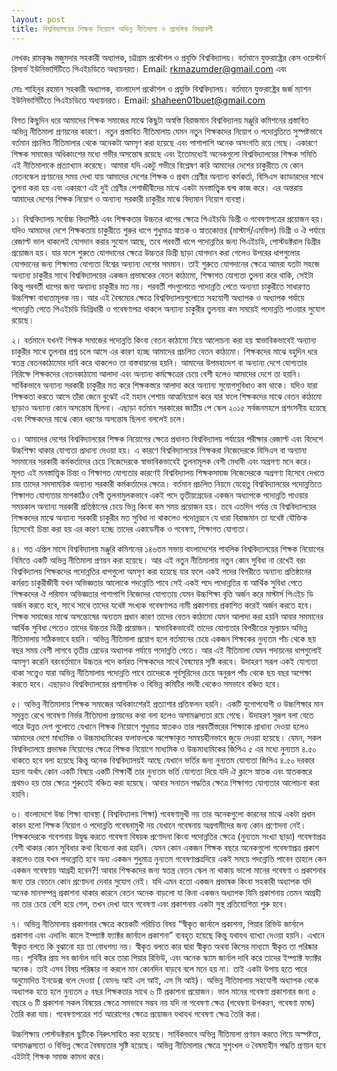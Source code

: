 ```yaml
---
layout: post
title: বিশ্ববিদ্যালয়ের শিক্ষক নিয়োগে অভিন্ন নীতিমালা ও প্রাসঙ্গিক বিষয়াবলী 
---
```


লেখকঃ রামকৃষ্ণ মজুমদার
সহকারী অধ্যাপক, চট্টগ্রাম প্রকৌশল ও প্রযুক্তি বিশ্ববিদ্যালয়। বর্তমানে যুক্তরাষ্ট্রের কেস ওয়েস্টার্ন রিসার্ভ ইউনিভার্সিটিতে পিএইচডিতে অধ্যয়নরত। Email: rkmazumder@gmail.com
এবং

মোঃ শাহিনুর রহমান
সহকারী অধ্যাপক, বাংলাদেশ প্রকৌশল ও প্রযুক্তি বিশ্ববিদ্যালয়। বর্তমানে যুক্তরাষ্ট্রের জর্জ ম্যাশন ইউনিভার্সিটিতে পিএইচডিতে অধ্যয়নরত। Email: shaheen01buet@gmail.com

বিগত কিছুদিন ধরে আমাদের শিক্ষক সমাজের মাঝে কিছুটা অস্বস্তি বিরাজমান বিশ্ববিদ্যালয় মঞ্জুরি কমিশনের প্রস্তাবিত অভিন্ন নীতিমালা প্রণয়নের কারণে। নতুন প্রস্তাবিত নীতিমালায় যেমন নতুন শিক্ষকদের নিয়োগ ও পদোন্নতিতে সুস্পষ্টভাবে বর্তমান প্রচলিত নীতিমালার থেকে অনেকটা অমসৃণ করা হয়েছে এবং পাশাপাশি অনেক অসংগতি রয়ে গেছে। একারণে শিক্ষক সমাজের অধিকাংশের মধ্যে গভীর অসন্তোষ রয়েছে এবং ইতোমধ্যেই অনেকগুলো বিশ্ববিদ্যালয়ের শিক্ষক সমিতি এই নীতিমালাকে প্রত্যাখ্যান করেছে। আমারা যদি একটু গভীরে বিশ্লেষণ করি আমাদের দেশের চাকুরীতে যে কোন বেতনস্কেল প্রণয়নের সময় দেখা যায় আমাদের দেশের শিক্ষক ও প্রথম শ্রেণীর অন্যান্য কর্মকর্তা, বিসিএস ক্যাডারদের সাথে তুলনা করা হয় এবং একারণে এই দুই শ্রেণীর পেশাজীবীদের মাঝে একটা মনস্তাত্ত্বিক দ্বন্দ্ব কাজ করে। এর অন্তরায় আমাদের দেশের শিক্ষক নিয়োগ ও অন্যান্য সরকারী চাকুরীর মাঝে বিদ্যমান নিয়োগ ব্যবস্থা।

১। বিশ্ববিদ্যালয় সর্বোচ্চ বিদ্যাপীঠ এবং শিক্ষকতার উচ্চতর ধাপের ক্ষেত্রে পিএইচডি ডিগ্রী ও গবেষণাপত্রের প্রয়োজন হয়। যদিও আমাদের দেশে শিক্ষকতায় চাকুরীতে শুরুর ধাপে শুধুমাত্র স্নাতক ও স্নাতকোত্তর (মাস্টার্স/এমফিল) ডিগ্রী ও ঐ পর্যায়ে রেজাল্ট ভাল থাকলেই যোগদান করার সুযোগ আছে, তবে পরবর্তী ধাপে পদোন্নতির জন্য পিএইচডি, পোস্টডক্টরাল ডিগ্রীর প্রয়োজন হয়। যার ফলে শুরুতে যোগদানের ক্ষেত্রে উচ্চতর ডিগ্রী ছাড়া যোগদান করা গেলেও উপরের ধাপগুলোর যোগদানের জন্য শিক্ষাগত যোগ্যতা বিশ্বের অন্যান্য দেশের সমমান। তাই শুরুতে যোগদানের ক্ষেত্রে আমরা যতটা সহজে অন্যান্য চাকুরীর সাথে বিশ্ববিদ্যালয়ের একজন প্রভাষকের বেতন কাঠামো, শিক্ষাগত যোগ্যতা তুলনা করে থাকি, সেইটা কিন্তু পরবর্তী ধাপের জন্য অন্যান্য চাকুরীর মত নয়। পরবর্তী পদগুলোতে পদোন্নতি পেতে অন্যন্যা চাকুরীতে সাধারণত উচ্চশিক্ষা বাধ্যতামূলক নয়। আর এই বৈষম্যের ক্ষেত্রে বিশ্ববিদ্যালয়গুলোতে সহযোগী অধ্যাপক ও অধ্যাপক পর্যায়ে পদোন্নতি পেতে পিএইচডি ডিগ্রিধারী ও গবেষণাপত্র থাকলে অন্যান্য চাকুরীর তুলনায় কম সময়েই পদোন্নতি পাওয়ার সুযোগ রয়েছে। 

২। বর্তমানে যখনই শিক্ষক সমাজের পদোন্নতি কিংবা বেতন কাঠামো নিয়ে আলোচনা করা হয় স্বাভাবিকভাবেই অন্যান্য চাকুরীর সাথে তুলনার প্রশ্ন চলে আসে এর কারণ হচ্ছে আমাদের প্রচলিত বেতন কাঠামো। শিক্ষকদের মাঝে বহুদিন ধরে স্বতন্ত্র বেতনকাঠামোর দাবি করে থাকলেও তা বাস্তবায়নের হয়নি। আমাদের উপমহাদেশ বা অন্যান্য দেশে যোগ্যতার নিরিক্ষে শিক্ষকদের বেতনকাঠামো আলাদা এবং অন্যান্য কর্মক্ষেত্রের চেয়ে বেশী হলেও আমাদের দেশে তা হয়নি। সার্বিকভাবে অন্যান্য সরকারী চাকুরীর মত করে শিক্ষকস্তরে আলাদা করে অন্যান্য সুযোগসুবিধাও কম থাকে। যদিও যারা শিক্ষকতা করতে আসে তাঁরা জেনে বুঝেই এই মহান পেশায় আত্মনিয়োগ করে যার ফলে শিক্ষকদের মাঝে বেতন কাঠামো ছাড়াও অন্যান্য কোন অসন্তোষ ছিলনা। এছাড়া বর্তমান সরকারের জাতীয় পে স্কেল ২০১৫ সর্বজনমহলে প্রশংসনীয় হয়েছে এবং শিক্ষকদের মাঝে কোন ধরণের অসন্তোষ ছিলনা বললেই চলে।  

৩। আমাদের দেশের বিশ্ববিদ্যালয়ের শিক্ষক নিয়োগের ক্ষেত্রে প্রধানত বিশ্ববিদ্যালয় পর্যায়ের পরীক্ষার রেজাল্ট এবং বিদেশে উচ্চশিক্ষা থাকার যোগ্যতা প্রাধান্য দেওয়া হয়। এ কারণে বিশ্ববিদ্যালয়ের শিক্ষকরা নিজেদেরকে বিসিএস বা অন্যান্য সমমানের সরকারী কর্মকর্তাদের চেয়ে নিজেদেরকে স্বাভাবিকভাবেই তুলনামূলক বেশী মেধাবী এবং অগ্রগণ্য মনে করে। মূলত এই মনস্তাত্ত্বিক চিন্তা ও শিক্ষাগত যোগ্যতার কারণেই বিশ্ববিদ্যালয় শিক্ষকসমাজ নিজেদেরকে অগ্রগণ্য হিসেবে দেখতে চায় তাদের সমসাময়িক অন্যান্য সরকারী কর্মকর্তাদের ক্ষেত্রে। বর্তমান প্রচলিত নিয়মে যেহেতু বিশ্ববিদ্যালয়ের পদোন্নতিতে শিক্ষাগত যোগ্যতার মাপকাঠিও বেশী তুলনামুলকভাবে একই পদে তৃতীয়গ্রেডের একজন অধ্যাপকে পদোন্নতি পাওয়ার সময়কাল অন্যান্য সরকারী প্রতিষ্ঠানের চেয়ে ভিন্ন কিংবা কম সময় প্রয়োজন হয়। তবে এতদিন পর্যন্ত যে বিশ্ববিদ্যালয়ের শিক্ষকদের মাঝে অন্যান্য সরকারী চাকুরীর মত সুবিধা না থাকলেও পদোন্নয়নে যে ধারা বিরাজমান তা যথেষ্ট যৌক্তিক হিসেবেই চিন্তা করা হয় এর কারণ হচ্ছে তাদের একাডেমীক ও গবেষণা, শিক্ষাগত যোগ্যতা। 

৪। গত এপ্রিল মাসে বিশ্ববিদ্যালয় মঞ্জুরি কমিশনের ১৪৬তম সভায় বাংলাদেশের পাবলিক বিশ্ববিদ্যালয়ের শিক্ষক নিয়োগের নিমিত্তে একটি অভিন্ন নীতিমালা প্রণয়ন করা হয়েছে। আর এই নতুন নীতিমালায় নতুন কোন সুবিধা না রেখেই বরং বিশ্ববিদ্যালয় শিক্ষকদের পদোন্নতির ধাপগুলো অমসৃণ করা হয়েছে যার ফলে একই পদের বিপরীতে অন্যান্য প্রতিষ্ঠানের কর্মরত চাকুরীজীবী যখন অভিজ্ঞতার আলোকে পদন্নোতি পাবে সেই একই পদে পদোন্নতির বা আর্থিক সুবিধা পেতে শিক্ষকদের ঐ পরিমান অভিজ্ঞতার পাশাপাশি নিজেদের যোগ্যতায় যেমন উচ্চশিক্ষা বৃত্তি অর্জন করে মাস্টার্স পিএইচ ডি অর্জন করতে হবে, সাথে সাথে তাদের যথেষ্ট সংখ্যক গবেষণাপত্র নামী প্রকাশনায় প্রকাশিত করেই অর্জন করতে হবে। শিক্ষক সমাজের মাঝে অসন্তোষের অন্যতম প্রধান কারণ তাদের বেতন কাঠামো যেমন আলাদা করা হয়নি আবার সমমানের আর্থিক সুবিধা পেতেও তাদের উচ্চতর ডিগ্রী প্রয়োজন। স্বাভাবিকভাবেই তাদের যোগ্যতার বিপরীতের মূল্যায়ন অভিন্ন নীতিমালায় সঠিকভাবে হয়নি। অভিন্ন নীতিমালা প্রয়োগ হলে বর্তমানের চেয়ে একজন শিক্ষকের নুন্যতম পাঁচ থেকে ছয় বছর সময় বেশী লাগবে তৃতীয় গ্রেডের অধ্যাপক পর্যায়ে পদোন্নতি পেতে। আর এই নীতিমালা যেমন পদায়নের ধাপগুলোই অমসৃণ করেনি বরংবর্তমানে উচ্চতর পদে কর্মরত শিক্ষকদের সাথে বৈষম্যের সৃষ্টি করবে। উদাহরণ সরূপ একই যোগ্যতা থাকা সত্ত্বেও যারা অভিন্ন নীতিমালায় পদোন্নতি পাবে তাদেরকে পূর্বসূরিদের চেয়ে অনুরূপ পাঁচ থেকে ছয় বছর অপেক্ষা করতে হবে। এছাড়াও বিশ্ববিদ্যালয়ের প্রশাসনিক ও বিভিন্ন কমিটির পদবী থেকেও সমভাবে বঞ্চিত হবে। 

৫। অভিন্ন নীতিমালায় শিক্ষক সমাজের অধিকাংশেরই প্রত্যাশার প্রতিফলন হয়নি। একটি যুগোপযোগী ও উচ্চশিক্ষার মান সমুন্নত রেখে গবেষণা নির্ভর নীতিমালা প্রণয়নের কথা বলা হলেও অসামঞ্জস্যতা রয়ে গেছে। উদাহরণ সুরূপ বলা যেতে পারে উন্নত দেশ গুলোতে যেখানে শিক্ষক নিয়োগে শুধুমাত্র স্নাতকও তার পরবর্তীস্তরের শিক্ষাকে প্রাধান্য দেওয়া হলেও আমাদের দেশে মাধ্যমিক ও উচ্চমাধ্যমিকের ফলাফলকে অপেক্ষাকৃত সমন্বয়হীনভাবে জুড়ে দেওয়া হয়েছে।  যেমন, সকল বিশ্ববিদ্যালয়ে প্রভাষক নিয়োগের ক্ষেত্রে শিক্ষক নিয়োগে  মাধ্যমিক ও উচ্চমাধ্যমিকের জিপিএ ৫ এর মধ্যে নুন্যতম ৪.৫০ থাকতে হবে বলা হয়েছে কিন্তু অনেক বিশ্ববিদ্যালয়ই আছে যেখানে ভর্তির জন্য নুন্যতম যোগ্যতা জিপিএ ৪.৫০ দরকার হয়না অর্থাৎ কোন একটি বিষয়ে একটি শিক্ষার্থী তার নুন্যতম ভর্তি যোগ্যতা দিয়ে যদি ঐ ক্লাসে স্নাতক এবং স্নাতকস্তরে প্রথমও হয় তার ক্ষেত্রে শুরুতেই বঞ্চিত করা হয়েছে। আবার সনাতন পদ্ধতির ক্ষেত্রে শিক্ষাগত যোগ্যতার আলোচনা করা হয়নি।

৬। বাংলাদেশে উচ্চ শিক্ষা ব্যাবস্থা ( বিশ্ববিদ্যালয় শিক্ষা) গবেষণামুখী নয় তার অনেকগুলো কারনের মাঝে একটা প্রধান কারন হলো শিক্ষক নিয়োগ ও পদোন্নতি গবেষনামুখী নয় যেখানে গবেষনায় অগ্রগামীদের জন্য কোন প্রণোদনা নেই। শিক্ষকদেরকে গবেশনায় উদ্বুদ্ধ করতে গবেষণা বিষয়ক প্রণোদনা কিংবা পদোন্নতির ক্ষেত্রে (নুন্যতম সংখ্যা ছাড়া) গবেষণাপ্রত্র বেশী থাকার কোন সুবিধার কথা বিবেচনা করা হয়নি। যেমন কোন একজন শিক্ষক বছরে অনেকগুলো গবেষণাপ্রত্র প্রকাশ করলেও তার যখন পদন্নোতি হবে অন্য একজন শুধুমাত্র নুন্যতম গবেষণাপ্রত্রদিয়ে একই সময়ে পদন্নোতি পাবেন তাহলে কেন একজন গবেষণায় আগ্রহী হবেন?! আবার শিক্ষকদের জন্য স্বতন্ত্র বেতন স্কেল না থাকায় ভালো মানের গবেষণা ও প্রকাশনার জন্য তার বেতনে কোন প্রণোদনা দেবার সুযোগ নেই। যদি এমন হতো একজন প্রভাষক কিংবা সহকারী অধ্যাপক যদি অনেক মানসম্পন্ন প্রকাশনা থাকার কারনে বেতন অনেক বাড়লো যা কিনা একজন অধ্যাপক যিনি প্রকাশনায় তেমন আগ্রহী নয় তার চেয়ে বেশি হয়ে গেল, তখন দেখা যাবে গবেষণা এবং প্রকাশনায় একটা সুস্থ প্রতিযোগিতা শুরু হবে।

৭। অভিন্ন নীতিমালায় প্রকাশনার ক্ষেত্রে কয়েকটি পরিচিত বিষয়  “স্বীকৃত জার্নালে প্রকাশনা, পিয়ার রিভিউ জার্নালে প্রকাশনা এবং এদানিং কালে ইম্প্যাক্ট ফ্যাক্টর জার্নালে প্রকাশনা” ব্যবহৃত হয়েছে কিন্তু যথাযথ ব্যাখ্যা দেওয়া হয়নি। এখানে স্বীকৃত বলতে কি বুঝানো হয় তা বোধগম্য নয়। স্বীকৃত বলতে কার দ্বারা স্বীকৃত অথবা কিসের মাধ্যমে স্বীকৃত তা পরিষ্কার নয়। পৃথিবীর প্রায় সব জার্নাল দাবি করে তারা পিয়ার রিভিউ, এবং অনেক স্ক্যাম জার্নাল দাবি করে তাদের ইম্প্যাক্ট ফ্যাক্টর অনেক। তাই এসব বিষয় পরিষ্কার না করলে মান কোনদিন বাড়বে বলে মনে হয় না। তাই একটা উপায় হতে পারে অনুমোদিত ইনডেক্স বলে দেওয়া ( যেমনঃ আই এস আই, এস সি আই)। অভিন্ন নীতিমালায় সহযোগী অধ্যাপক থেকে অধ্যাপক হতে হলে নুন্যতম ৫ বছর শিক্ষকতার সাথে ৬ টি প্রকাশনা প্রয়োজন। ভাল মানের গবেষণা প্রকাশনার জন্য ৫ বছরে ৬ টি প্রকাশনা সকল বিষয়ের ক্ষেত্রে সমভাবে সম্ভব নয় যদি না গবেষণা ক্ষেত্র (গবেষণা উপকরণ, গবেষণা ফান্ড) তৈরি করা যায়। গবেষণাপত্রের শর্ত আরোপের ক্ষেত্রে প্রয়োজন যথাযথ গবেষণা ক্ষেত্র তৈরি করা। 

উচ্চশিক্ষায় পোস্টডক্টরাল ছুটিকে নিরুৎসাহিত করা হয়েছে। সার্বিকভাবে অভিন্ন নীতিমালা প্রণয়ন করতে গিয়ে অস্পষ্টতা, অসামঞ্জস্যতা ও বিভিন্ন ক্ষেত্রে বৈষম্যতার সৃষ্টি হয়েছে।  অভিন্ন নীতিমালার ক্ষেত্রে সুশৃংখল ও বৈষম্যহীন পদ্ধতি প্রণয়ন হবে এইটাই শিক্ষক সমাজ কামনা করে।
